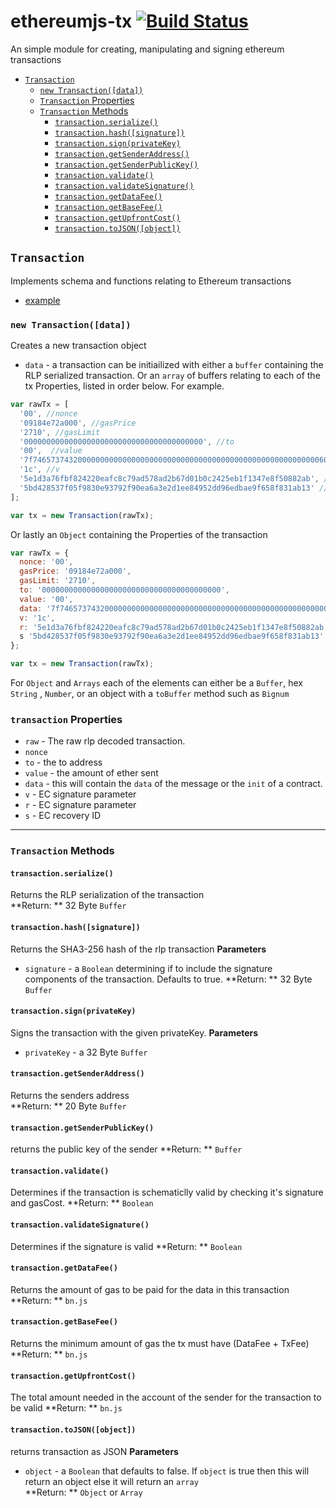 # ethereumjs-tx [![Build Status](https://travis-ci.org/ethereum/ethereumjs-tx.svg)](https://travis-ci.org/ethereum/ethereumjs-tx)
An simple module for creating, manipulating and signing ethereum transactions

- [`Transaction`](#transaction)
    - [`new Transaction([data])`](#new-transactiondata)
    - [`Transaction` Properties](#transaction-properties)
    - [`Transaction` Methods](#transaction-methods)
        - [`transaction.serialize()`](#transactionserialize) 
        - [`transaction.hash([signature])`](#transactionhashsignature)
        - [`transaction.sign(privateKey)`](#transactionsignprivatekey)
        - [`transaction.getSenderAddress()`](#transactiongetsenderaddress)
        - [`transaction.getSenderPublicKey()`](#transactiongetsenderpublickey)
        - [`transaction.validate()`](#transactionvalidate)
        - [`transaction.validateSignature()`](#transactionvalidatesignature)
        - [`transaction.getDataFee()`](#transactiongetdatafee)
        - [`transaction.getBaseFee()`](#transactiongetbasefee)
        - [`transaction.getUpfrontCost()`](#transactiongetupfrontcost)
        - [`transaction.toJSON([object])`](#transactiontojsonobject)

## `Transaction`
Implements schema and functions relating to Ethereum transactions
- [example](https://github.com/ethereum/ethereumjs-tx/blob/master/examples/transactions.js)

### `new Transaction([data])`
Creates a new transaction object
- `data` - a transaction can be initiailized with either a `buffer` containing the RLP serialized transaction. 
 Or an `array` of buffers relating to each of the tx Properties, listed in order below.  For example.
```javascript
var rawTx = [
  '00', //nonce
  '09184e72a000', //gasPrice
  '2710', //gasLimit
  '0000000000000000000000000000000000000000', //to
  '00',  //value
  '7f7465737432000000000000000000000000000000000000000000000000000000600057', //data
  '1c', //v
  '5e1d3a76fbf824220eafc8c79ad578ad2b67d01b0c2425eb1f1347e8f50882ab', //r
  '5bd428537f05f9830e93792f90ea6a3e2d1ee84952dd96edbae9f658f831ab13' //s
];

var tx = new Transaction(rawTx);
```

Or lastly an `Object` containing the Properties of the transaction

```javascript
var rawTx = {
  nonce: '00',
  gasPrice: '09184e72a000', 
  gasLimit: '2710',
  to: '0000000000000000000000000000000000000000', 
  value: '00', 
  data: '7f7465737432000000000000000000000000000000000000000000000000000000600057',
  v: '1c', 
  r: '5e1d3a76fbf824220eafc8c79ad578ad2b67d01b0c2425eb1f1347e8f50882ab',
  s '5bd428537f05f9830e93792f90ea6a3e2d1ee84952dd96edbae9f658f831ab13'
};

var tx = new Transaction(rawTx);
```
For `Object` and `Arrays` each of the elements can either be a `Buffer`, hex `String` , `Number`, or an object with a `toBuffer` method such as `Bignum`

### `transaction` Properties
- `raw` - The raw rlp decoded transaction.
- `nonce` 
- `to` - the to address
- `value` - the amount of ether sent
- `data` - this will contain the `data` of the message or the `init` of a contract.
- `v` - EC signature parameter
- `r` - EC signature parameter
- `s` - EC recovery ID

--------------------------------------------------------

### `Transaction` Methods

#### `transaction.serialize()`
Returns the RLP serialization of the transaction  
**Return: ** 32 Byte `Buffer`

#### `transaction.hash([signature])`
Returns the SHA3-256 hash of the rlp transaction
**Parameters**  
- `signature` - a `Boolean` determining if to include the signature components of the transaction. Defaults to true.
**Return: ** 32 Byte `Buffer`

#### `transaction.sign(privateKey)`
Signs the transaction with the given privateKey.
**Parameters**  
- `privateKey` - a 32 Byte `Buffer`

#### `transaction.getSenderAddress()`
Returns the senders address  
**Return: ** 20 Byte `Buffer`

#### `transaction.getSenderPublicKey()`
returns the public key of the  sender
**Return: ** `Buffer`

#### `transaction.validate()`
Determines if the transaction is schematiclly valid by checking it's signature and gasCost.
**Return: ** `Boolean` 

#### `transaction.validateSignature()`
Determines if the signature is valid
**Return: ** `Boolean` 

#### `transaction.getDataFee()`
Returns the amount of gas to be paid for the data in this transaction
**Return: ** `bn.js` 

#### `transaction.getBaseFee()`
Returns the minimum amount of gas the tx must have (DataFee + TxFee)
**Return: ** `bn.js` 

#### `transaction.getUpfrontCost()`
The total amount needed in the account of the sender for the transaction to be valid
**Return: ** `bn.js` 

#### `transaction.toJSON([object])`
returns transaction as JSON
**Parameters**  
- `object` - a `Boolean` that defaults to false. If `object` is true then this will return an object else it will return an `array`   
**Return: ** `Object` or `Array`
